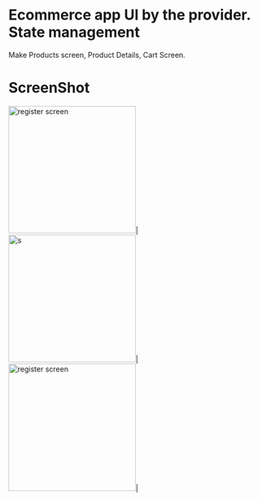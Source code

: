 # Ecommerce app UI by the provider. State management 
 
Make Products screen, Product Details, Cart Screen.

# ScreenShot

<img width="250" alt="register screen" src="https://user-images.githubusercontent.com/48976562/94829091-755ac880-040a-11eb-9ea8-66edc3d70560.png">|<img width="250" alt="s" src="https://user-images.githubusercontent.com/48976562/94828339-a5ee3280-0409-11eb-8525-971d97411354.png">|<img width="250" alt="register screen" src="https://user-images.githubusercontent.com/48976562/94828011-57d92f00-0409-11eb-9e96-eac6209bb215.png">|
